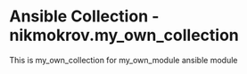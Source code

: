 # Ansible Collection - nikmokrov.my_own_collection

This is my_own_collection for my_own_module ansible module
